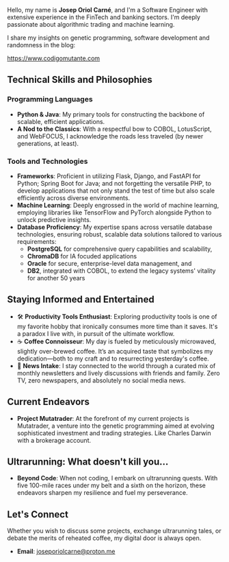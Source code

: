 Hello, my name is **Josep Oriol Carné**, and I'm a Software Engineer with extensive experience in the FinTech and banking sectors. I'm deeply passionate about algorithmic trading and machine learning.

I share my insights on genetic programming, software development and randomness in the blog:

https://www.codigomutante.com

## Technical Skills and Philosophies

### Programming Languages

- **Python & Java**: My primary tools for constructing the backbone of scalable, efficient applications.
- **A Nod to the Classics**: With a respectful bow to COBOL, LotusScript, and WebFOCUS, I acknowledge the roads less traveled (by newer generations, at least).

### Tools and Technologies

- **Frameworks**: Proficient in utilizing Flask, Django, and FastAPI for Python; Spring Boot for Java; and not forgetting the versatile PHP, to develop applications that not only stand the test of time but also scale efficiently across diverse environments.
- **Machine Learning**: Deeply engrossed in the world of machine learning, employing libraries like TensorFlow and PyTorch alongside Python to unlock predictive insights.
- **Database Proficiency**: My expertise spans across versatile database technologies, ensuring robust, scalable data solutions tailored to various requirements:
	- **PostgreSQL** for comprehensive query capabilities and scalability,
	- **ChromaDB** for IA focuded applications
	- **Oracle** for secure, enterprise-level data management, and
	- **DB2**, integrated with COBOL, to extend the legacy systems' vitality for another 50 years

## Staying Informed and Entertained


- 🛠 **Productivity Tools Enthusiast**: Exploring productivity tools is one of my favorite hobby that ironically consumes more time than it saves. It's a paradox I live with, in pursuit of the ultimate workflow.
- ☕ **Coffee Connoisseur**: My day is fueled by meticulously microwaved, slightly over-brewed coffee. It’s an acquired taste that symbolizes my dedication—both to my craft and to resurrecting yesterday's coffee.
- 📰 **News Intake**: I stay connected to the world through a curated mix of monthly newsletters and lively discussions with friends and family. Zero TV, zero newspapers, and absolutely no social media news.

## Current Endeavors

- **Project Mutatrader**: At the forefront of my current projects is Mutatrader, a venture into the genetic programming aimed at evolving sophisticated investment and trading strategies. Like Charles Darwin with a brokerage account.

## Ultrarunning: What doesn't kill you...

- **Beyond Code**: When not coding, I embark on ultrarunning quests. With five 100-mile races under my belt and a sixth on the horizon, these endeavors sharpen my resilience and fuel my perseverance. 
## Let's Connect

Whether you wish to discuss some projects, exchange ultrarunning tales, or debate the merits of reheated coffee, my digital door is always open.

- **Email**: joseporiolcarne@proton.me

